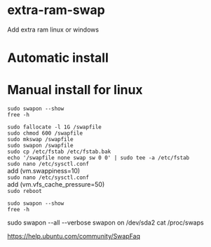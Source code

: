 # extra-ram-swap
Add extra ram linux or windows

# Automatic install

# Manual install for linux
```sudo swapon --show```<br />
```free -h```<br />

```sudo fallocate -l 1G /swapfile```<br />
```sudo chmod 600 /swapfile```<br />
```sudo mkswap /swapfile```<br />
```sudo swapon /swapfile```<br />
```sudo cp /etc/fstab /etc/fstab.bak```<br />
```echo '/swapfile none swap sw 0 0' | sudo tee -a /etc/fstab```<br />
```sudo nano /etc/sysctl.conf```<br />
add (vm.swappiness=10)<br />
```sudo nano /etc/sysctl.conf```<br />
add (vm.vfs_cache_pressure=50)<br />
```sudo reboot```<br />

```sudo swapon --show```<br />
```free -h```<br />


sudo swapon --all --verbose
swapon on /dev/sda2
cat /proc/swaps


https://help.ubuntu.com/community/SwapFaq
